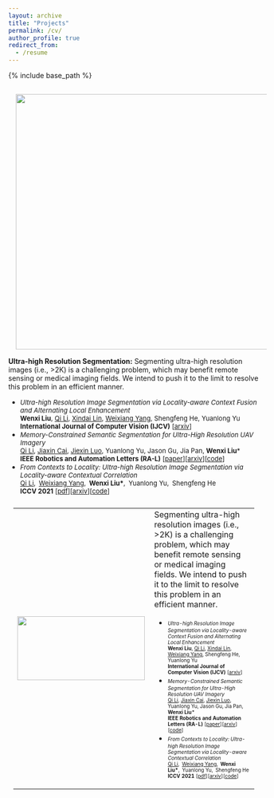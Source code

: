 ```yaml
---
layout: archive
title: "Projects"
permalink: /cv/
author_profile: true
redirect_from:
  - /resume
---
```


{% include base_path %}
<!-- <img src='/images/zhu_aaai23_UDA.png' width="100" style="float: left; margin: 15px"> -->
<img src="https://csip.fzu.edu.cn/wp-content/uploads/2021/09/iccv21.png" width="512" style="float: left; margin: 15px"><br /><br />
**Ultra-high Resolution Segmentation:** Segmenting ultra-high resolution images (i.e., >2K) is a challenging problem, which may benefit remote sensing or medical imaging fields. We intend to push it to the limit to resolve this problem in an efficient manner. <br>
* <span style="font-size:13px;">*Ultra-high Resolution Image Segmentation via Locality-aware Context Fusion and Alternating Local Enhancement*<br>**Wenxi Liu**, <u>Qi Li</u>, <u>Xindai Lin</u>, <u>Weixiang Yang</u>, Shengfeng He, Yuanlong Yu<br>**International Journal of Computer Vision (IJCV)** [[arxiv](https://arxiv.org/abs/2109.02580)]</span>
* <span style="font-size:13px;">*Memory-Constrained Semantic Segmentation for Ultra-High Resolution UAV Imagery*<br><u>Qi Li</u>, <u>Jiaxin Cai</u>, <u>Jiexin Luo</u>, Yuanlong Yu, Jason Gu, Jia Pan, **Wenxi Liu***<br>**IEEE Robotics and Automation Letters (RA-L)** [[paper](https://ieeexplore.ieee.org/document/10380673)][[arxiv](https://arxiv.org/abs/2310.04721)][[code](https://github.com/liqiokkk/SGHRQ)]</span>
* <span style="font-size:13px;">*From Contexts to Locality: Ultra-high Resolution Image Segmentation via Locality-aware Contextual Correlation* <br><u>Qi Li</u>, <u>Weixiang Yang</u>, **Wenxi Liu\***, Yuanlong Yu, Shengfeng He <br>**ICCV 2021** [[pdf](https://openaccess.thecvf.com/content/ICCV2021/papers/Li_From_Contexts_to_Locality_Ultra-High_Resolution_Image_Segmentation_via_Locality-Aware_ICCV_2021_paper.pdf)][[arxiv](https://arxiv.org/abs/2109.02580)][[code](https://github.com/liqiokkk/FCtL)]</span>


<table style="padding:10px" border="0">
  <tr height="200pix" style='border:none;'>
	<td><img src="https://csip.fzu.edu.cn/wp-content/uploads/2021/09/iccv21.png"  align="left" alt="" width="256" height="128"></td>
	<td>
Segmenting ultra-high resolution images (i.e., >2K) is a challenging problem, which may benefit remote sensing or medical imaging fields. We intend to push it to the limit to resolve this problem in an efficient manner. 

* <span style="font-size:10px;">*Ultra-high Resolution Image Segmentation via Locality-aware Context Fusion and Alternating Local Enhancement*<br>**Wenxi Liu**, <u>Qi Li</u>, <u>Xindai Lin</u>, <u>Weixiang Yang</u>, Shengfeng He, Yuanlong Yu<br>**International Journal of Computer Vision (IJCV)** [[arxiv](https://arxiv.org/abs/2109.02580)]</span>
* <span style="font-size:10px;">*Memory-Constrained Semantic Segmentation for Ultra-High Resolution UAV Imagery*<br><u>Qi Li</u>, <u>Jiaxin Cai</u>, <u>Jiexin Luo</u>, Yuanlong Yu, Jason Gu, Jia Pan, **Wenxi Liu***<br>**IEEE Robotics and Automation Letters (RA-L)** [[paper](https://ieeexplore.ieee.org/document/10380673)][[arxiv](https://arxiv.org/abs/2310.04721)][[code](https://github.com/liqiokkk/SGHRQ)]</span>
* <span style="font-size:10px;">*From Contexts to Locality: Ultra-high Resolution Image Segmentation via Locality-aware Contextual Correlation* <br><u>Qi Li</u>, <u>Weixiang Yang</u>, **Wenxi Liu\***, Yuanlong Yu, Shengfeng He <br>**ICCV 2021** [[pdf](https://openaccess.thecvf.com/content/ICCV2021/papers/Li_From_Contexts_to_Locality_Ultra-High_Resolution_Image_Segmentation_via_Locality-Aware_ICCV_2021_paper.pdf)][[arxiv](https://arxiv.org/abs/2109.02580)][[code](https://github.com/liqiokkk/FCtL)]</span>
	</td>
  </tr>
